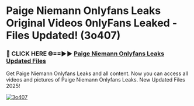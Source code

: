 # Paige Niemann Onlyfans Leaks Original Videos 0nlyFans Leaked - Files Updated! (3o407)

<h3>🔴 CLICK HERE 🌐==►► <a href="https://tinyurl.com/2wckxsce" rel="nofollow">Paige Niemann Onlyfans Leaks Updated Files</a></h3>

Get Paige Niemann Onlyfans Leaks and all content. Now you can access all videos and pictures of Paige Niemann Onlyfans Leaks. New Updated Files 2025!

[![3o407](https://i.imgur.com/AFduVYN.gif)](https://tinyurl.com/2wckxsce)
